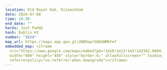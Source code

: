 ```yaml
---
location: Old Royal Oak, Kilmainham
date: 2024-07-08
time: 19:30
end_date: ""
hares: Just Paddy
hash: Dublin H3
number: "1624"
map_url: https://maps.app.goo.gl/2WQ9aprGGDeWMbFe7
embedded_map: <iframe
  src="https://www.google.com/maps/embed?pb=!1m18!1m12!1m3!1d2382.089437708562!2d-6.30625562285702!3d53.34165517228782!2m3!1f0!2f0!3f0!3m2!1i1024!2i768!4f13.1!3m3!1m2!1s0x48670c47ea40805f%3A0x12e2b3fd024859e7!2sOld%20Royal%20Oak!5e0!3m2!1sen!2sus!4v1718917142349!5m2!1sen!2sus"
  width="600" height="450" style="border:0;" allowfullscreen="" loading="lazy"
  referrerpolicy="no-referrer-when-downgrade"></iframe>
---
```

